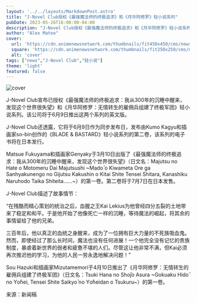 ```yaml
---
layout: '../../layouts/MarkdownPost.astro'
title: "J-Novel Club授权《最强魔法师的终极追求》和《月华阿修罗》轻小说系列"
pubDate: 2023-05-26T16:00:00-04:00
description: "J-Novel Club授权《最强魔法师的终极追求》和《月华阿修罗》轻小说系列"
author: "Alex Mateo"
cover:
  url: 'https://cdn.animenewsnetwork.com/thumbnails/fit450x450/cms/news.6/198494/the-greatest-magician-ultimate-quest-jp-cover-vol-1.png.jpg'
  square: 'https://cdn.animenewsnetwork.com/thumbnails/fit250x250/cms/news.6/198494/the-greatest-magician-ultimate-quest-jp-cover-vol-1.png.jpg'
  alt: 'cover'
tags: ["news","J-Novel Club","轻小说"]
theme: 'light'
featured: false
---
```


![cover](https://cdn.animenewsnetwork.com/thumbnails/fit450x450/cms/news.6/198494/the-greatest-magician-ultimate-quest-jp-cover-vol-1.png.jpg)

J-Novel Club宣布已授权《最强魔法师的终极追求：我从300年的沉睡中醒来，发现这个世界很失望》和《月华阿修罗：无情转生的雇佣兵组建了终极军团》轻小说系列。该公司将于6月9日推出这两个系列的英文版。

J-Novel Club还透露，它将于6月9日作为同步发布日，发布由Kumo Kagyu和插画家so-bin创作的《BLADE & BASTARD》轻小说系列的第二卷，该系列的电子书将在日本发行。

Matsue Fukuyama和插画家Genyaky于3月10日出版了《最强魔法师的终极追求：我从300年的沉睡中醒来，发现这个世界很失望》（日文名：Majutsu no Hate o Motomeru Dai Majutsushi ~Madо̄ o Kiwameta Ore ga Sanhyakunengo no Gijutsu Kakushin o Kitai Shite Tensei Shitara, Kanashiku Naruhodo Taika Shiteita......~）的第一卷。第二卷将于7月7日在日本发售。

J-Novel Club描述了故事情节：

“在残酷而精心策划的统治之后，血腥之王Kai Lekius为他曾经四分五裂的土地带来了稳定和和平。于是他开始了他像死亡一样的沉睡，等待魔法的崛起，将其余的事情留给了他的兄弟。

三百年后，他以真正的血统之身醒来，成为了一位拥有巨大力量的不死族吸血鬼。然而，即使经过了那么长时间，魔法也没有任何进展！一个他完全没有记忆的贵族制度，暴虐着新世界的弱者和疲惫不堪的人们。尽管这让他非常不满，但Kai必须再次推迟他的学习，为他的人民一劳永逸地解决问题！”

Sou Hazuki和插画家Mizutamemori于4月10日推出了《月华阿修罗：无情转生的雇佣兵组建了终极军团》（日文名：Tsuki Hana no Shо̄jo Asura ~Gokuaku Hidо̄ no Yо̄hei, Tensei Shite Saikyо̄ no Yо̄heidan o Tsukuru~）的第一卷。

来源：新闻稿
